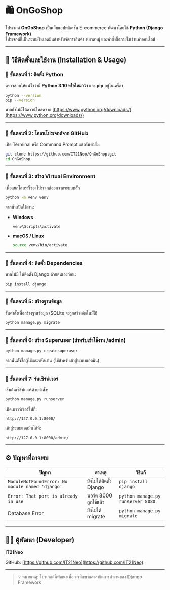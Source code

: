 # 🛍️ OnGoShop

โปรเจกต์ **OnGoShop** เป็นเว็บแอปพลิเคชัน E-commerce พัฒนาโดยใช้ **Python (Django Framework)**  
โปรเจกต์นี้เป็นระบบฝั่งแอดมินสำหรับจัดการสินค้า หมวดหมู่ และคำสั่งซื้อภายในร้านค้าออนไลน์

---

## 🚀 วิธีติดตั้งและใช้งาน (Installation & Usage)

### 🔹 ขั้นตอนที่ 1: ติดตั้ง Python
ตรวจสอบให้แน่ใจว่ามี **Python 3.10 หรือใหม่กว่า** และ **pip** อยู่ในเครื่อง

```bash
python --version
pip --version
```

หากยังไม่มีให้ดาวน์โหลดจาก [https://www.python.org/downloads/](https://www.python.org/downloads/)

---

### 🔹 ขั้นตอนที่ 2: โคลนโปรเจกต์จาก GitHub
เปิด Terminal หรือ Command Prompt แล้วรันคำสั่ง:

```bash
git clone https://github.com/IT21Neo/OnGoShop.git
cd OnGoShop
```

---

### 🔹 ขั้นตอนที่ 3: สร้าง Virtual Environment
เพื่อแยกไลบรารีของโปรเจกต์ออกจากระบบหลัก

```bash
python -m venv venv
```

จากนั้นเปิดใช้งาน:

- **Windows**
  ```bash
  venv\Scripts\activate
  ```

- **macOS / Linux**
  ```bash
  source venv/bin/activate
  ```

---

### 🔹 ขั้นตอนที่ 4: ติดตั้ง Dependencies
หากไม่มี ให้ติดตั้ง Django ด้วยตนเองก่อน:

```bash
pip install django
```

---

### 🔹 ขั้นตอนที่ 5: สร้างฐานข้อมูล
รันคำสั่งเพื่อสร้างฐานข้อมูล (SQLite จะถูกสร้างอัตโนมัติ)

```bash
python manage.py migrate
```

---

### 🔹 ขั้นตอนที่ 6: สร้าง Superuser (สำหรับเข้าใช้งาน /admin)
```bash
python manage.py createsuperuser
```

จากนั้นตั้งชื่อผู้ใช้และรหัสผ่าน (ใช้สำหรับเข้าสู่ระบบแอดมิน)

---

### 🔹 ขั้นตอนที่ 7: รันเซิร์ฟเวอร์
เริ่มต้นเซิร์ฟเวอร์ด้วยคำสั่ง:

```bash
python manage.py runserver
```

เปิดเบราว์เซอร์ไปที่:
```
http://127.0.0.1:8000/
```

เข้าสู่ระบบแอดมินได้ที่:
```
http://127.0.0.1:8000/admin/
```

---

## ⚙️ ปัญหาที่อาจพบ

| ปัญหา | สาเหตุ | วิธีแก้ |
|--------|----------|----------|
| `ModuleNotFoundError: No module named 'django'` | ยังไม่ได้ติดตั้ง Django | `pip install django` |
| `Error: That port is already in use` | พอร์ต 8000 ถูกใช้แล้ว | `python manage.py runserver 8080` |
| Database Error | ยังไม่ได้ migrate | `python manage.py migrate` |

---

## 👨‍💻 ผู้พัฒนา (Developer)
**IT21Neo**

GitHub: [https://github.com/IT21Neo](https://github.com/IT21Neo)

---

> 💡 หมายเหตุ: โปรเจกต์นี้พัฒนาเพื่อการศึกษาและสาธิตการทำงานของ Django Framework
